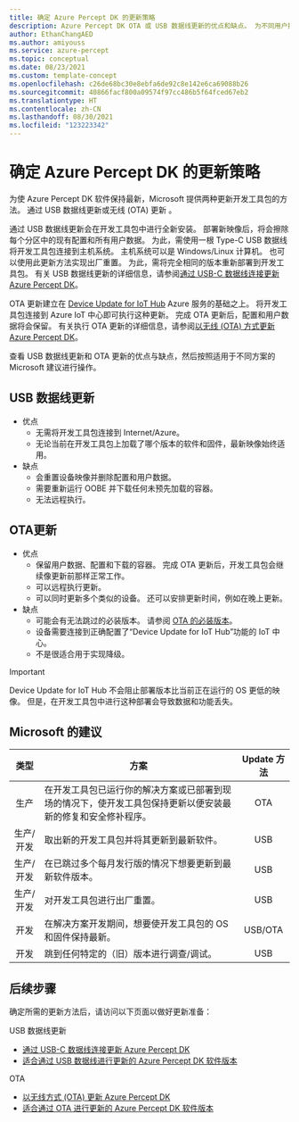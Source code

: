 ```yaml
---
title: 确定 Azure Percept DK 的更新策略
description: Azure Percept DK OTA 或 USB 数据线更新的优点和缺点。 为不同用户提供的用于选择最佳更新方法的建议。
author: EthanChangAED
ms.author: amiyouss
ms.service: azure-percept
ms.topic: conceptual
ms.date: 08/23/2021
ms.custom: template-concept
ms.openlocfilehash: c26de68bc30e8ebfa6de92c8e142e6ca69088b26
ms.sourcegitcommit: 40866facf800a09574f97cc486b5f64fced67eb2
ms.translationtype: HT
ms.contentlocale: zh-CN
ms.lasthandoff: 08/30/2021
ms.locfileid: "123223342"
---
```

# <a name="determine-your-update-strategy-for-azure-percept-dk"></a>确定 Azure Percept DK 的更新策略

为使 Azure Percept DK 软件保持最新，Microsoft 提供两种更新开发工具包的方法。 通过 USB 数据线更新或无线 (OTA) 更新 。

通过 USB 数据线更新会在开发工具包中进行全新安装。 部署新映像后，将会擦除每个分区中的现有配置和所有用户数据。 为此，需使用一根 Type-C USB 数据线将开发工具包连接到主机系统。 主机系统可以是 Windows/Linux 计算机。  也可以使用此更新方法实现出厂重置。 为此，需将完全相同的版本重新部署到开发工具包。 有关 USB 数据线更新的详细信息，请参阅[通过 USB-C 数据线连接更新 Azure Percept DK](./how-to-update-via-usb.md)。

OTA 更新建立在 [Device Update for IoT Hub](https://docs.microsoft.com/azure/iot-hub-device-update/device-update-resources) Azure 服务的基础之上。 将开发工具包连接到 Azure IoT 中心即可执行这种更新。 完成 OTA 更新后，配置和用户数据将会保留。 有关执行 OTA 更新的详细信息，请参阅[以无线 (OTA) 方式更新 Azure Percept DK](./how-to-update-over-the-air.md)。

查看 USB 数据线更新和 OTA 更新的优点与缺点，然后按照适用于不同方案的 Microsoft 建议进行操作。

## <a name="usb-cable-update"></a>USB 数据线更新

- 优点
  - 无需将开发工具包连接到 Internet/Azure。
  - 无论当前在开发工具包上加载了哪个版本的软件和固件，最新映像始终适用。
- 缺点
  - 会重置设备映像并删除配置和用户数据。
  - 需要重新运行 OOBE 并下载任何未预先加载的容器。
  - 无法远程执行。

## <a name="ota-update"></a>OTA更新

- 优点
  - 保留用户数据、配置和下载的容器。 完成 OTA 更新后，开发工具包会继续像更新前那样正常工作。
  - 可以远程执行更新。
  - 可以同时更新多个类似的设备。 还可以安排更新时间，例如在晚上更新。
- 缺点
  - 可能会有无法跳过的必装版本。 请参阅 [OTA 的必装版本](./software-releases-over-the-air-updates.md#hard-stop-version-of-ota)。
  - 设备需要连接到正确配置了“Device Update for IoT Hub”功能的 IoT 中心。
  - 不是很适合用于实现降级。

> [!IMPORTANT]
> Device Update for IoT Hub 不会阻止部署版本比当前正在运行的 OS 更低的映像。 但是，在开发工具包中进行这种部署会导致数据和功能丢失。

## <a name="microsoft-recommendations"></a>Microsoft 的建议

|类型|方案|Update 方法|
|:---:|---|:---:|
|生产|在开发工具包已运行你的解决方案或已部署到现场的情况下，使开发工具包保持更新以便安装最新的修复和安全修补程序。|OTA|
|生产/开发|取出新的开发工具包并将其更新到最新软件。|USB|
|生产/开发|在已跳过多个每月发行版的情况下想要更新到最新软件版本。|USB|
|生产/开发|对开发工具包进行出厂重置。|USB|
|开发|在解决方案开发期间，想要使开发工具包的 OS 和固件保持最新。|USB/OTA|
|开发|跳到任何特定的（旧）版本进行调查/调试。|USB|

## <a name="next-steps"></a>后续步骤

确定所需的更新方法后，请访问以下页面以做好更新准备：

USB 数据线更新

- [通过 USB-C 数据线连接更新 Azure Percept DK](./how-to-update-via-usb.md)
- [适合通过 USB 数据线进行更新的 Azure Percept DK 软件版本](./software-releases-usb-cable-updates.md)

OTA

- [以无线方式 (OTA) 更新 Azure Percept DK](./how-to-update-over-the-air.md)
- [适合通过 OTA 进行更新的 Azure Percept DK 软件版本](./software-releases-over-the-air-updates.md)

